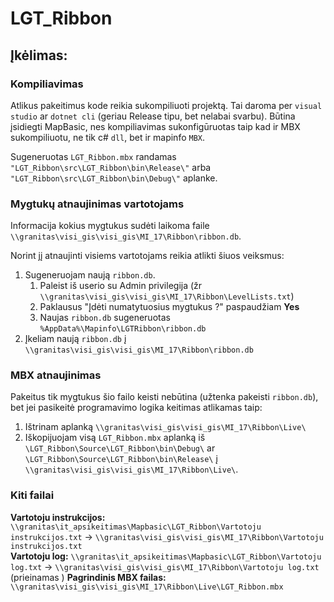 # LGT_Ribbon


## Įkėlimas:
### Kompiliavimas
Atlikus pakeitimus kode reikia sukompiliuoti projektą. Tai daroma per `visual studio` ar `dotnet cli` (geriau Release tipu, bet nelabai svarbu).
Būtina įsidiegti MapBasic, nes kompiliavimas sukonfigūruotas taip kad ir MBX sukompiliuotu, ne tik c# `dll`, bet ir mapinfo `MBX`.

Sugeneruotas `LGT_Ribbon.mbx` randamas `"LGT_Ribbon\src\LGT_Ribbon\bin\Release\"` arba `"LGT_Ribbon\src\LGT_Ribbon\bin\Debug\"` aplanke.


### Mygtukų atnaujinimas vartotojams
Informacija kokius mygtukus sudėti laikoma faile `\\granitas\visi_gis\visi_gis\MI_17\Ribbon\ribbon.db`. 

Norint jį atnaujinti visiems vartotojams reikia atlikti šiuos veiksmus: 
1) Sugeneruojam naują `ribbon.db`.
    1) Paleist iš userio su Admin privilegija (žr `\\granitas\visi_gis\visi_gis\MI_17\Ribbon\LevelLists.txt`)
    2) Paklausus "Įdėti numatytuosius mygtukus ?"  paspaudžiam __Yes__
    3) Naujas `ribbon.db` sugeneruotas `%AppData%\Mapinfo\LGTRibbon\ribbon.db`
2) Įkeliam naują `ribbon.db` į `\\granitas\visi_gis\visi_gis\MI_17\Ribbon\ribbon.db`

### MBX atnaujinimas
  Pakeitus tik mygtukus šio failo keisti nebūtina (užtenka pakeisti `ribbon.db`), bet jei pasikeitė programavimo logika keitimas atlikamas taip:
  1) Ištrinam aplanką `\\granitas\visi_gis\visi_gis\MI_17\Ribbon\Live\`
  2) Iškopijuojam visą `LGT_Ribbon.mbx` aplanką iš `\LGT_Ribbon\Source\LGT_Ribbon\bin\Debug\` ar `\LGT_Ribbon\Source\LGT_Ribbon\bin\Release\` į `\\granitas\visi_gis\visi_gis\MI_17\Ribbon\Live\`.
### Kiti failai
__Vartotoju instrukcijos:__ 
`\\granitas\it_apsikeitimas\Mapbasic\LGT_Ribbon\Vartotoju instrukcijos.txt` -> `\\granitas\visi_gis\visi_gis\MI_17\Ribbon\Vartotoju instrukcijos.txt`  
__Vartotoju log:__ 
`\\granitas\it_apsikeitimas\Mapbasic\LGT_Ribbon\Vartotoju log.txt` -> `\\granitas\visi_gis\visi_gis\MI_17\Ribbon\Vartotoju log.txt` (prieinamas )
__Pagrindinis MBX failas:__ 
`\\granitas\visi_gis\visi_gis\MI_17\Ribbon\Live\LGT_Ribbon.mbx`


